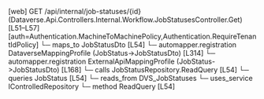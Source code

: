 [web] GET /api/internal/job-statuses/{id}  (Dataverse.Api.Controllers.Internal.Workflow.JobStatusesController.Get)  [L51–L57] [auth=Authentication.MachineToMachinePolicy,Authentication.RequireTenantIdPolicy]
  └─ maps_to JobStatusDto [L54]
    └─ automapper.registration DataverseMappingProfile (JobStatus->JobStatusDto) [L314]
    └─ automapper.registration ExternalApiMappingProfile (JobStatus->JobStatusDto) [L168]
  └─ calls JobStatusRepository.ReadQuery [L54]
  └─ queries JobStatus [L54]
    └─ reads_from DVS_JobStatuses
  └─ uses_service IControlledRepository<JobStatus>
    └─ method ReadQuery [L54]

